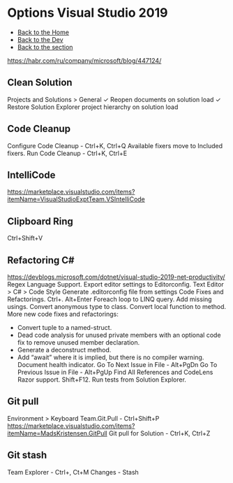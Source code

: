 # Options Visual Studio 2019

- [Back to the Home](../../../README.md)
- [Back to the Dev](../../README.md)
- [Back to the section](README.md)

https://habr.com/ru/company/microsoft/blog/447124/

## Clean Solution
Projects and Solutions > General
✓ Reopen documents on solution load
✓ Restore Solution Explorer project hierarchy on solution load

## Code Cleanup
Configure Code Cleanup - Ctrl+K, Ctrl+Q
Available fixers move to Included fixers.
Run Code Cleanup - Ctrl+K, Ctrl+E

## IntelliCode
https://marketplace.visualstudio.com/items?itemName=VisualStudioExptTeam.VSIntelliCode

## Clipboard Ring
Ctrl+Shift+V

## Refactoring C#
https://devblogs.microsoft.com/dotnet/visual-studio-2019-net-productivity/
Regex Language Support.
Export editor settings to Editorconfig.
Text Editor > C# > Code Style
  Generate .editorconfig file from settings
Code Fixes and Refactorings.
  Ctrl+.
  Alt+Enter
Foreach loop to LINQ query.
Add missing usings.
Convert anonymous type to class.
Convert local function to method.
More new code fixes and refactorings:
  - Convert tuple to a named-struct.
  - Dead code analysis for unused private members with an optional code fix to remove unused member declaration.
  - Generate a deconstruct method.
  - Add “await” where it is implied, but there is no compiler warning.
Document health indicator.
  Go To Next Issue in File - Alt+PgDn
  Go To Previous Issue in File - Alt+PgUp
Find All References and CodeLens Razor support.
  Shift+F12.
Run tests from Solution Explorer.

## Git pull
Environment > Keyboard
Team.Git.Pull - Ctrl+Shift+P
https://marketplace.visualstudio.com/items?itemName=MadsKristensen.GitPull
Git pull for Solution - Ctrl+K, Ctrl+Z

## Git stash
Team Explorer - Ctrl+\, Ct+M
Changes - Stash
